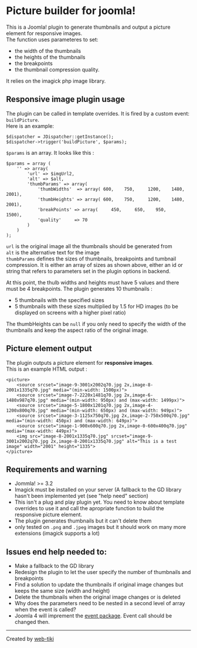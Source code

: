 # Picture builder for joomla!
This is a Joomla! plugin to generate thumbnails and output a picture element for responsive images.  
The function uses parameteres to set:
- the width of the thumbnails
- the heights of the thumbnails
- the breakpoints 
- the thumbnail compression quality.

It relies on the imagick php image library.

## Responsive image plugin usage
The plugin can be called in template overrides. It is fired by a custom event: `buildPicture`.   
Here is an example:

```
$dispatcher = JDispatcher::getInstance();
$dispatcher->trigger('buildPicture', $params);
```

`$params` is an array. It looks like this :


```
$params = array (
    '' => array( 
        'url' => $imgUrl2,
        'alt' => $alt,
        'thumbParams' => array(
            'thumbWidths'  => array( 600,    750,     1200,    1480,    2001),
            'thumbHeights' => array( 600,    750,     1200,    1480,    2001),
            'breakPoints' => array(     450,     650,    950,    1500),
            'quality'     => 70
        )
    )
);
```


`url` is the original image all the thumbnails should be generated from  
`alt` is the alternative text for the image  
`thumbParams` defines the sizes of thumbnails, breakpoints and tumbnail compression. It is either an array of sizes as shown above, either an id or string that refers to parameters set in the plugin options in backend.

At this point, the thulb widths and heights must have 5 values and there must be 4 breakpoints. The plugin generates 10 thumbnails :
- 5 thumbnails with the specified sizes
- 5 thumbnails with these sizes multiplied by 1.5 for HD images (to be displayed on screens with a higher pixel ratio)

The thumbHeights can be `null` if you only need to specify the width of the thumbnails and keep the aspect ratio of the original image.

## Picture element output
The plugin outputs a picture element for **responsive images**.   
This is an example HTML output :

```
<picture>
    <source srcset="image-9-3001x2002q70.jpg 2x,image-8-2001x1335q70.jpg" media="(min-width: 1500px)">
    <source srcset="image-7-2220x1481q70.jpg 2x,image-6-1480x987q70.jpg" media="(min-width: 950px) and (max-width: 1499px)">
    <source srcset="image-5-1800x1201q70.jpg 2x,image-4-1200x800q70.jpg" media="(min-width: 650px) and (max-width: 949px)">
    <source srcset="image-3-1125x750q70.jpg 2x,image-2-750x500q70.jpg" media="(min-width: 450px) and (max-width: 649px)">
    <source srcset="image-1-900x600q70.jpg 2x,image-0-600x400q70.jpg" media="(max-width: 449px)">
    <img src="image-8-2001x1335q70.jpg" srcset="image-9-3001x2002q70.jpg 2x,image-8-2001x1335q70.jpg" alt="This is a test image" width="2001" height="1335">
</picture>
```

## Requirements and warning
- Jommla! >= 3.2
- Imagick must be installed on your server (A fallback to the GD library hasn't been implemented yet (see "help need" section)
- This isn't a plug and play plugin yet. You need to know about template overrides to use it and call the apropriate function to build the responsive picture element.
- The plugin generates thumbnails but it can't delete them
- only tested on `.png` and `.jpeg` images but it should work on many more extensions (imagick supports a lot)


## Issues end help needed to:
- Make a fallback to the GD library
- Redesign the plugin to let the user specify the number of thumbnails and breakpoints
- Find a solution to update the thumbnails if original image changes but keeps the same size (width and height)
- Delete the thumbnails when the original image changes or is deleted
- Why does the parameters need to be nested in a second level of array when the event is called?
- Joomla 4 will imprement the [event package](https://github.com/joomla-framework/event/tree/2.0-dev). Event call should be changed then.
-------------

Created by [web-tiki](https://web-tiki.com)

